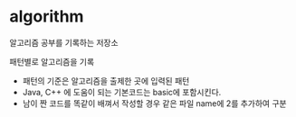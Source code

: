 # algorithm
알고리즘 공부를 기록하는 저장소

패턴별로 알고리즘을 기록

* 패턴의 기준은 알고리즘을 출제한 곳에 입력된 패턴
* Java, C++ 에 도움이 되는 기본코드는 basic에 포함시킨다.
* 남이 짠 코드를 똑같이 배껴서 작성할 경우 같은 파일 name에 2를 추가하여 구분
